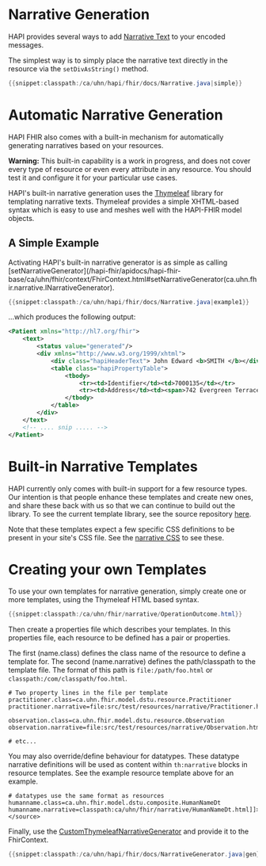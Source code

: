 # Narrative Generation

HAPI provides several ways to add [Narrative Text](http://hl7.org/fhir/narrative.html) to your encoded messages.

The simplest way is to simply place the narrative text directly in the resource via the `setDivAsString()` method.

```java
{{snippet:classpath:/ca/uhn/hapi/fhir/docs/Narrative.java|simple}}
```

# Automatic Narrative Generation

HAPI FHIR also comes with a built-in mechanism for automatically generating narratives based on your resources.

**Warning:** This built-in capability is a work in progress, and does not cover every type of resource or even every attribute in any resource. You should test it and configure it for your particular use cases.

HAPI's built-in narrative generation uses the [Thymeleaf](http://www.thymeleaf.org/) library for templating narrative texts. Thymeleaf provides a simple XHTML-based syntax which is easy to use and meshes well with the HAPI-FHIR model objects.

## A Simple Example

Activating HAPI's built-in narrative generator is as simple as calling [setNarrativeGenerator](/hapi-fhir/apidocs/hapi-fhir-base/ca/uhn/fhir/context/FhirContext.html#setNarrativeGenerator(ca.uhn.fhir.narrative.INarrativeGenerator).

```java
{{snippet:classpath:/ca/uhn/hapi/fhir/docs/Narrative.java|example1}}
```

...which produces the following output:

```xml
<Patient xmlns="http://hl7.org/fhir">
    <text>
        <status value="generated"/>
        <div xmlns="http://www.w3.org/1999/xhtml">
            <div class="hapiHeaderText"> John Edward <b>SMITH </b></div>
            <table class="hapiPropertyTable">
                <tbody>
                    <tr><td>Identifier</td><td>7000135</td></tr>
                    <tr><td>Address</td><td><span>742 Evergreen Terrace</span><br/><span>Springfield</span> <span>ZZ</span></td></tr>
                </tbody>
            </table>
        </div>
    </text>
    <!-- .... snip ..... -->
</Patient>
```

# Built-in Narrative Templates

HAPI currently only comes with built-in support for a few resource types. Our intention is that people enhance these templates and create new ones, and share these back with us so that we can continue to build out the library. To see the current template library, see the source repository [here](https://github.com/jamesagnew/hapi-fhir/tree/master/hapi-fhir-base/src/main/resources/ca/uhn/fhir/narrative).

Note that these templates expect a few specific CSS definitions to be present in your site's CSS file. See the [narrative CSS](https://github.com/jamesagnew/hapi-fhir/blob/master/hapi-fhir-base/src/main/resources/ca/uhn/fhir/narrative/hapi-narrative.css) to see these.

# Creating your own Templates

To use your own templates for narrative generation, simply create one or more templates, using the Thymeleaf HTML based syntax.

```java
{{snippet:classpath:/ca/uhn/fhir/narrative/OperationOutcome.html}}
```

Then create a properties file which describes your templates. In this properties file, each resource to be defined has a pair or properties.

The first (name.class) defines the class name of the resource to define a template for. The second (name.narrative) defines the path/classpath to the template file. The format of this path is `file:/path/foo.html` or  `classpath:/com/classpath/foo.html`.

```properties
# Two property lines in the file per template
practitioner.class=ca.uhn.fhir.model.dstu.resource.Practitioner
practitioner.narrative=file:src/test/resources/narrative/Practitioner.html

observation.class=ca.uhn.fhir.model.dstu.resource.Observation
observation.narrative=file:src/test/resources/narrative/Observation.html

# etc...
```

You may also override/define behaviour for datatypes. These datatype narrative definitions will be used as content within <code>th:narrative</code> blocks in resource templates. See the example resource template above for an example.

```properties
# datatypes use the same format as resources
humanname.class=ca.uhn.fhir.model.dstu.composite.HumanNameDt
humanname.narrative=classpath:ca/uhn/fhir/narrative/HumanNameDt.html]]></source>
```

Finally, use the [CustomThymeleafNarrativeGenerator](/hapi-fhir/apidocs/hapi-fhir-base/ca/uhn/fhir/narrative/CustomThymeleafNarrativeGenerator.html) and provide it to the FhirContext.

```java
{{snippet:classpath:/ca/uhn/hapi/fhir/docs/NarrativeGenerator.java|gen}}
```

